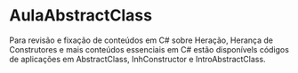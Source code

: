 # AulaAbstractClass
Para revisão e fixação de conteúdos em C# sobre Heração, Herança de Construtores e mais conteúdos essenciais em C# estão disponívels códigos de aplicações em AbstractClass, InhConstructor e IntroAbstractClass.